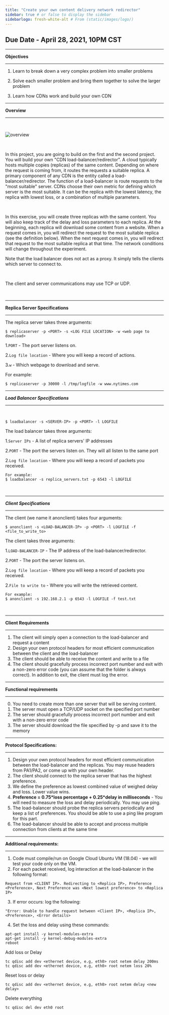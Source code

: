 ```yaml
---
title: "Create your own content delivery network redirector"
sidebar: true # or false to display the sidebar
sidebarlogo: fresh-white-alt # From (static/images/logo/)
---
```

## Due Date - April 28, 2021, 10PM CST
___
**Objectives**
___

1. Learn to break down a very complex problem into smaller problems

2. Solve each smaller problem and bring them together to solve the larger problem

3. Learn how CDNs work and build your own CDN

___
**Overview**
___
<br>


![overview](/csc4200/img/cdn-load-balancer.png)

<br>

In this project, you are going to build on the first and the second project. You will build your own "CDN load-balancer/redirector". A cloud typically hosts multiple copies (replicas) of the same content. Depending on where the request is coming from, it routes the requests a suitable replica.  A primary component of any CDN is the entity called a load-balancer/redirector. The function of a load-balancer is route requests to the "most suitable" server. CDNs choose their own metric for defining which server is the most suitable. It can be the replica with the lowest latency, the replica with lowest loss, or a combination of multiple parameters.

<br>

In this exercise, you will create three replicas with the same content. You will also keep track of the delay and loss parameters to each replica. At the beginning, each replica will download some content from a website. When a request comes in, you will redirect the request to the most suitable replica (see the definition below). When the next request comes in, you will redirect that request to the most suitable replica at that time. The network conditions will change throughout the experiment.

Note that the load balancer does not act as a proxy. It simply tells the clients which server to connect to.

<br>

The client and server communications may use TCP or UDP.
<br>

<br>

___
**Replica Server Specifications**
___
The replica server takes three arguments:

```
$ replicaserver -p <PORT> -s <LOG FILE LOCATION> -w <web page to download>
```

1.```PORT``` - The port server listens on.

2.```Log file location``` - Where you will keep a record of actions.

3.```w``` - Which webpage to download and serve.

For example:

```
$ replicaserver -p 30000 -l /tmp/logfile -w www.nytimes.com
```
___
***Load Balancer Specifications***
___
<br>

```
$ loadbalancer -s <SERVER-IP> -p <PORT> -l LOGFILE
```

The load balancer takes three arguments:

1.```Server IPs``` - A list of replica servers' IP addresses

2.```PORT``` - The port the servers listen on. They will all listen to the same port

2.```Log file location``` - Where you will keep a record of packets you received.


```
For example:
$ loadbalancer -s replica_servers.txt -p 6543 -l LOGFILE
```
<br>

___
***Client Specifications***
___

The client (we name it anonclient) takes four arguments:
<br>

```
$ anonclient -s <LOAD-BALANCER-IP> -p <PORT> -l LOGFILE -f <file_to_write_to>
```

The client takes three arguments:

1.```LOAD-BALANCER-IP``` - The IP address of the load-balancer/redirector.

2.```PORT``` - The port the server listens on.

2.```Log file location``` - Where you will keep a record of packets you received.

2.```File to write to``` - Where you will write the retrieved content.


```
For example:
$ anonclient -s 192.168.2.1 -p 6543 -l LOGFILE -f test.txt
```
<br>


___
**Client Requirements**
___
1. The client will simply open a connection to the load-balancer and request a content
2. Design your own protocol headers for most efficient communication between the client and the load-balancer
1. The client should be able to receive the content and write to a file
2. The client should gracefully process incorrect port number and exit with a non-zero error code (you can assume that the folder is always correct). In addition to exit, the client must log the error.



___
**Functional requirements**
___
   0. You need to create more than one server that will be serving content.
   1. The server must open a TCP/UDP socket on the specified port number
   2. The server should gracefully process incorrect port number and exit with a non-zero error code
   4. The server should download the file specified by -p and save it to the memory
   

___
**Protocol Specifications:**
___

1. Design your own protocol headers for most efficient communication between the load-balancer and the replicas. You may reuse headers from PA1/PA2, or come up with your own header.
2. The client should connect to the replica server that has the highest preference.
3. We define the preference as lowest combined value of weighed delay and loss. Lower value wins.
4. **Preference = 0.75\*loss percentage + 0.25\*delay in milliseconds** - You will need to measure the loss and delay periodically. You may use ping.
5. The load-balancer should probe the replica servers periodically and keep a list of preferences. You should be able to use a ping like program for this part.
5. The load-balancer should be able to accept and process multiple connection from clients at the same time


___
**Additional requirements:**
___
1. Code must compile/run on Google Cloud Ubuntu VM (18.04) - we will test your code only on the VM.
2. For each packet received, log interaction at the load-balancer in the following format:
```
Request from <CLIENT IP>. Redirecting to <Replica IP>, Preference <Preference>, Next Preference was <Next lowest preference> to <Replica IP>
```

3. If error occurs: log the following:
```
"Error: Unable to handle request between <Client IP>, <Replica IP>, <Preference>, <Error details>
```

4. Set the loss and delay using these commands:
```
apt-get install -y kernel-modules-extra
apt-get install -y kernel-debug-modules-extra
reboot
```

Add loss or Delay

```
tc qdisc add dev <ethernet device, e.g, eth0> root netem delay 200ms
tc qdisc add dev <ethernet device, e.g, eth0> root netem loss 20%
```

Reset loss or delay

```
tc qdisc add dev <ethernet device, e.g, eth0> root netem delay <new delay>
```

Delete everything

```
tc qdisc del dev eth0 root
```
